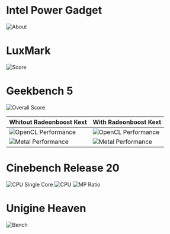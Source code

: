 # Intel Power Gadget

![About](./Images/Intel_Power_Gadget.png)

# LuxMark
![Score](./Images/LuxMark_02.png)

# Geekbench 5

![Overall Score](./Images/GeekBench5_CPU.png)

Whitout Radeonboost Kext|With Radeonboost Kext
:----|:----
![OpenCL Performance](./Images/GeekBench5_OpenCL.png)|![OpenCL Performance](./Images/GeekBench5_OpenCL_Radeonboost.png)
![Metal Performance](./Images/GeekBench5_Metal.png)|![Metal Performance](./Images/GeekBench5_Metal_RadeonBoost.png)

# Cinebench Release 20

![CPU Single Core](./Images/CineBench_01.png)
![CPU](./Images/CineBench_02.png)
![MP Ratio](./Images/CineBench_03.png)

# Unigine Heaven

![Bench](./Images/Unigine_01.png)